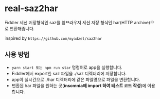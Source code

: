 # real-saz2har

Fiddler 세션 저장형식인 saz를 웹브라우저 세션 저장 형식인 har(HTTP archive)으로 변환해줍니다.

inspired by `https://github.com/myadzel/saz2har`

## 사용 방법

- `yarn start 또는 npm run star` 명령어로 app을 실행합니다.
- Fiddler에서 export한 saz 파일을 ./saz 디렉터리에 저장합니다.
- app이 실시간으로 ./har 디렉터리에 같은 파일명으로 파일을 변환합니다.
- 변환된 har 파일을 원하는 곳(**insomnia에 import 하여 테스트 코드 작성**)에 이용합니다.
